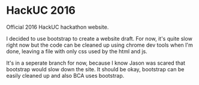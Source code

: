 # HackUC 2016

Official 2016 HackUC hackathon website.

I decided to use bootstrap to create a website draft. For now, it's quite slow right now but the code can be cleaned up using chrome dev tools when I'm done, leaving a file with only css used by the html and js.

It's in a seperate branch for now, because I know Jason was scared that bootstrap would slow down the site. It should be okay, bootstrap can be easily cleaned up and also BCA uses bootstrap.


